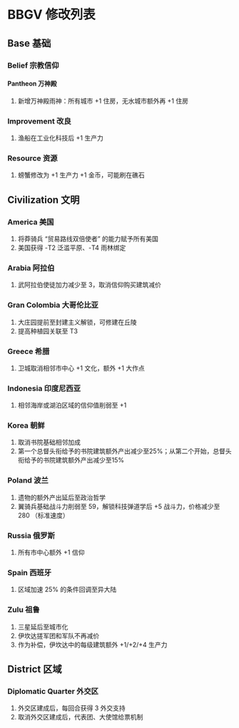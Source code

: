 # BBGV 修改列表

## Base 基础

### Belief 宗教信仰

#### Pantheon 万神殿

1. 新增万神殿雨神：所有城市 +1 住房，无水城市额外再 +1 住房

### Improvement 改良

1. 渔船在工业化科技后 +1 生产力

### Resource 资源

1. 螃蟹修改为 +1 生产力 +1 金币，可能刷在礁石

## Civilization 文明

### America 美国

1. 将莽骑兵 “贸易路线双倍使者” 的能力赋予所有美国
2. 美国获得 -T2 泛滥平原、-T4 雨林绑定

### Arabia 阿拉伯

1. 武阿拉伯使徒加力减少至 3，取消信仰购买建筑减价

### Gran Colombia 大哥伦比亚

1. 大庄园提前至封建主义解锁，可修建在丘陵
2. 提高种植园关联至 T3

### Greece 希腊

1. 卫城取消相邻市中心 +1 文化，额外 +1 大作点

### Indonesia 印度尼西亚

1. 相邻海岸或湖泊区域的信仰值削弱至 +1

### Korea 朝鲜

1. 取消书院基础相邻加成
2. 第一个总督头衔给予的书院建筑额外产出减少至25%；从第二个开始，总督头衔给予的书院建筑额外产出减少至15%

### Poland 波兰

1. 遗物的额外产出延后至政治哲学
2. 翼骑兵基础战斗力削弱至 59，解锁科技弹道学后 +5 战斗力，价格减少至 280 （标准速度）

### Russia 俄罗斯

1. 所有市中心额外 +1 信仰

### Spain 西班牙

<!-- 1. 建造港口时，增加 50% 生产力；建造港口建筑时，增加 30% 生产力 -->
1. 区域加速 25% 的条件回调至异大陆

### Zulu 祖鲁

1. 三星延后至城市化
2. 伊坎达搓军团和军队不再减价
3. 作为补偿，伊坎达中的每级建筑额外 +1/+2/+4 生产力

## District 区域

### Diplomatic Quarter 外交区

1. 外交区建成后，每回合获得 3 外交支持
2. 取消外交区建成后，代表团、大使馆给票机制